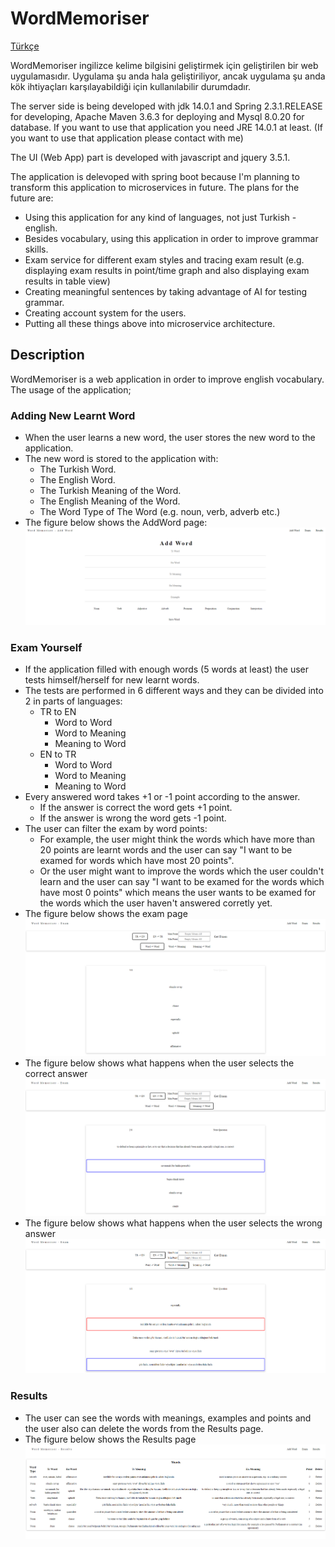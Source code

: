 # WordMemoriser

[Türkçe](https://github.com/ksavas/IddaAnalyser/edit/master/README.md)

WordMemoriser ingilizce kelime bilgisini geliştirmek için geliştirilen bir web uygulamasıdır. Uygulama şu anda hala geliştiriliyor, ancak uygulama şu anda kök ihtiyaçları karşılayabildiği için kullanılabilir durumdadır.

The server side is being developed with jdk 14.0.1 and Spring 2.3.1.RELEASE for developing, Apache Maven 3.6.3 for deploying and Mysql 8.0.20 for database.
If you want to use that application you need JRE 14.0.1 at least. (If you want to use that application please contact with me)

The UI (Web App) part is developed with javascript and jquery 3.5.1.

The application is delevoped with spring boot because I'm planning to transform this application to microservices in future. 
The plans for the future are:
- Using this application for any kind of languages, not just Turkish - english.
- Besides vocabulary, using this application in order to improve grammar skills.
- Exam service for different exam styles and tracing exam result (e.g. displaying exam results in point/time graph and also displaying exam results in table view)
- Creating meaningful sentences by taking advantage of AI for testing grammar.
- Creating account system for the users.
- Putting all these things above into microservice architecture.

## Description
WordMemoriser is a web application in order to improve english vocabulary. The usage of the application;

### Adding New Learnt Word
- When the user learns a new word, the user stores the new word to the application.
- The new word is stored to the application with:
  - The Turkish Word.
  - The English Word.
  - The Turkish Meaning of the Word.
  - The English Meaning of the Word.
  - The Word Type of The Word (e.g. noun, verb, adverb etc.)
- The figure below shows the AddWord page:
<img src="https://github.com/ksavas/WordMemoriser/blob/master/SS/AddWord.png"><br>


### Exam Yourself
- If the application filled with enough words (5 words at least) the user tests himself/herself for new learnt words.
- The tests are performed in 6 different ways and they can be divided into 2 in parts of languages:
  - TR to EN
    - Word to Word
    - Word to Meaning
    - Meaning to Word
  - EN to TR
    - Word to Word
    - Word to Meaning
    - Meaning to Word
- Every answered word takes +1 or -1 point according to the answer.
  - If the answer is correct the word gets +1 point.
  - If the answer is wrong the word gets -1 point.
- The user can filter the exam by word points:
  - For example, the user might think the words which have more than 20 points are learnt words and the user can say "I want to be examed for words which have most 20 points".
  - Or the user might want to improve the words which the user couldn't learn and the user can say "I want to be examed for the words which have most 0 points" which means the 
    user wants to be examed for the words which the user haven't answered corretly yet.
- The figure below shows the exam page
<img src="https://github.com/ksavas/WordMemoriser/blob/master/SS/Exam.png"><br>
- The figure below shows what happens when the user selects the correct answer
<img src="https://github.com/ksavas/WordMemoriser/blob/master/SS/ExamTrueAnswer.png"><br>
- The figure below shows what happens when the user selects the wrong answer
<img src="https://github.com/ksavas/WordMemoriser/blob/master/SS/ExamFalseAnswer.png"><br>

### Results
- The user can see the words with meanings, examples and points and the user also can delete the words from the Results page.
- The figure below shows the Results page
<img src="https://github.com/ksavas/WordMemoriser/blob/master/SS/Results.png"><br>
